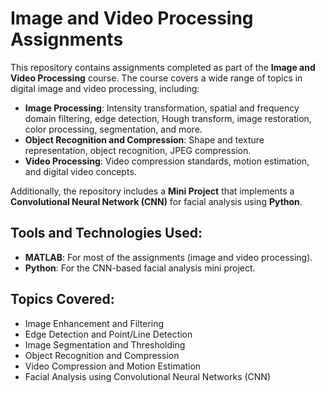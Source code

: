 # Image and Video Processing Assignments

This repository contains assignments completed as part of the **Image and Video Processing** course. The course covers a wide range of topics in digital image and video processing, including:

- **Image Processing**: Intensity transformation, spatial and frequency domain filtering, edge detection, Hough transform, image restoration, color processing, segmentation, and more.
- **Object Recognition and Compression**: Shape and texture representation, object recognition, JPEG compression.
- **Video Processing**: Video compression standards, motion estimation, and digital video concepts.

Additionally, the repository includes a **Mini Project** that implements a **Convolutional Neural Network (CNN)** for facial analysis using **Python**.

## Tools and Technologies Used:
- **MATLAB**: For most of the assignments (image and video processing).
- **Python**: For the CNN-based facial analysis mini project.

## Topics Covered:
- Image Enhancement and Filtering
- Edge Detection and Point/Line Detection
- Image Segmentation and Thresholding
- Object Recognition and Compression
- Video Compression and Motion Estimation
- Facial Analysis using Convolutional Neural Networks (CNN)
